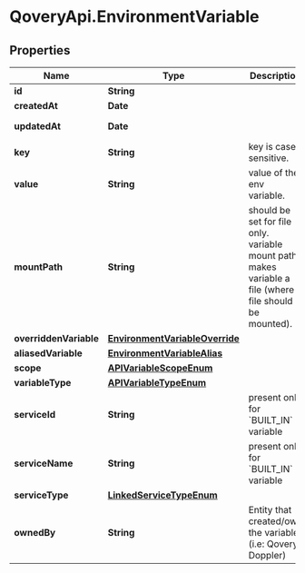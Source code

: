# QoveryApi.EnvironmentVariable

## Properties

Name | Type | Description | Notes
------------ | ------------- | ------------- | -------------
**id** | **String** |  | [readonly] 
**createdAt** | **Date** |  | [readonly] 
**updatedAt** | **Date** |  | [optional] [readonly] 
**key** | **String** | key is case sensitive. | 
**value** | **String** | value of the env variable. | 
**mountPath** | **String** | should be set for file only. variable mount path makes variable a file (where file should be mounted). | [optional] 
**overriddenVariable** | [**EnvironmentVariableOverride**](EnvironmentVariableOverride.md) |  | [optional] 
**aliasedVariable** | [**EnvironmentVariableAlias**](EnvironmentVariableAlias.md) |  | [optional] 
**scope** | [**APIVariableScopeEnum**](APIVariableScopeEnum.md) |  | 
**variableType** | [**APIVariableTypeEnum**](APIVariableTypeEnum.md) |  | [optional] 
**serviceId** | **String** | present only for &#x60;BUILT_IN&#x60; variable | [optional] 
**serviceName** | **String** | present only for &#x60;BUILT_IN&#x60; variable | [optional] 
**serviceType** | [**LinkedServiceTypeEnum**](LinkedServiceTypeEnum.md) |  | [optional] 
**ownedBy** | **String** | Entity that created/own the variable (i.e: Qovery, Doppler) | [optional] 


